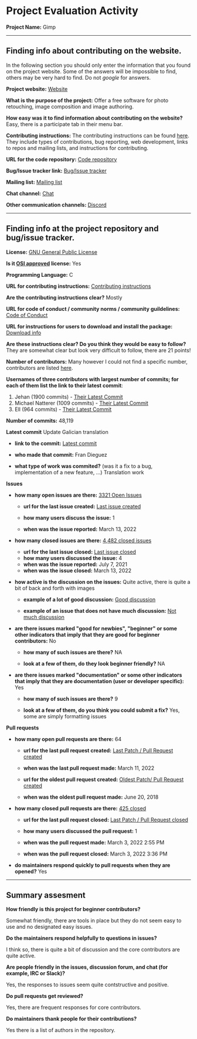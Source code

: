 # Project Evaluation Activity



__Project Name:__  Gimp


---

## Finding info about contributing on the website.

In the following section you should only enter the information that you
found on the project website. Some of the answers will be impossible to find, others
may be very hard to find. Do not _google_ for answers.

__Project website:__ [Website](https://www.gimp.org/)


__What is the purpose of the project:__ Offer a free software for photo retouching, image composition and image authoring.


__How easy was it to find information about contributing on the website?__ Easy, there is a participate tab in their menu bar.


__Contributing instructions:__ The contributing instructions can be found [here](https://www.gimp.org/develop/). They include types of contributions, bug reporting, web development, links to repos and mailing lists, and instructions for contributing.

__URL for the code repository:__ [Code repository](https://gitlab.gnome.org/GNOME/gimp/)

__Bug/Issue tracker link:__ [Bug/Issue tracker](https://www.gimp.org/bugs/)

__Mailing list:__ [Mailing list](https://mail.gnome.org/mailman/listinfo/gimp-developer-list)

__Chat channel:__ [Chat](https://discuss.pixls.us/c/software/gimp/24)

__Other communication channels:__ [Discord](https://discord.com/invite/kHBNw2B)


---

## Finding info at the project repository and bug/issue tracker.

__License:__ [GNU General Public License](https://gitlab.gnome.org/GNOME/gimp/-/blob/master/LICENSE)

__Is it [OSI approved](https://opensource.org/licenses/alphabetical) license:__ Yes

__Programming Language:__ C

__URL for contributing instructions:__ [Contributing instructions](https://gitlab.gnome.org/GNOME/gimp/-/blob/master/devel-docs/README.md)

__Are the contributing instructions clear?__ Mostly


__URL for code of conduct / community norms / community guildelines:__ [Code of Conduct](https://www.gimp.org/discuss.html#code-of-conduct)

__URL for instructions for users to download and install the package:__ [Download info](https://gitlab.gnome.org/GNOME/gimp/-/blob/master/INSTALL.in)


__Are these instructions clear? Do you think they would be easy to follow?__ They are somewhat clear but look very difficult to follow, there are 21 points!


__Number of contributors:__ Many however I could not find a specific number, contributors are listed [here](https://gitlab.gnome.org/GNOME/gimp/-/graphs/master). 


__Usernames of three contributors with largest number of commits; for
each of them list the link to their latest commit__:

1. Jehan (1900 commits) - [Their Latest Commit](https://gitlab.gnome.org/GNOME/gimp/-/commit/a9e443fe4a2265800e4e3327ff658a6918effbad)
2. Michael Natterer (1009 commits) - [Their Latest Commit](https://gitlab.gnome.org/GNOME/gimp/-/commit/e2dc72b168b98cb31f22e9c0e0dbab41aa87cc53)
3. Ell (964 commits) - [Their Latest Commit](https://gitlab.gnome.org/GNOME/gimp/-/commit/887d6a3670bf49924323d52457eff126348abf5f)


__Number of commits:__ 48,119

__Latest commit__ Update Galician translation

- __link to the commit:__ [Latest commit](https://gitlab.gnome.org/GNOME/gimp/-/commit/831deb903a23c55294414a62aad0930df9d408d1)

- __who made that commit:__ Fran Dieguez

- __what type of work was commited?__ (was it a fix to a bug, implementation of a new feature, ...) Translation work 


__Issues__

- __how many open issues are there:__ [3321 Open Issues](https://gitlab.gnome.org/GNOME/gimp/-/issues)

    - __url for the last issue created:__ [Last issue created](https://gitlab.gnome.org/GNOME/gimp/-/issues/7971)

    - __how many users discuss the issue:__ 1
    
    - __when was the issue reported:__ March 13, 2022
    

- __how many closed issues are there:__ [4,482 closed issues](https://gitlab.gnome.org/GNOME/gimp/-/issues?scope=all&state=closed)
    - __url for the last issue closed:__ [Last issue closed](https://gitlab.gnome.org/GNOME/gimp/-/issues/7034)
    - __how many users discussed the issue:__ 4
    - __when was the issue reported:__ July 7, 2021
    - __when was the issue closed:__ March 13, 2022

- __how active is the discussion on the issues:__ Quite active, there is quite a bit of back and forth with images 

    - __example of a lot of good discussion:__ [Good discussion](https://gitlab.gnome.org/GNOME/gimp/-/issues/7034)
    
    - __example of an issue that does not have much discussion:__ [Not much discussion](https://gitlab.gnome.org/GNOME/gimp/-/issues/7968)



- __are there issues marked "good for newbies", "beginner" or some other indicators that imply that they are good for beginner contributors:__ No

    - __how many of such issues are there?__ NA
    
    - __look at a few of them, do they look beginner friendly?__ NA 



- __are there issues marked "documentation" or some other indicators that imply that they are documentation (user or developer specific):__ Yes

    - __how many of such issues are there?__ 9
    
    - __look at a few of them, do you think you could submit a fix?__ Yes, some are simply formatting issues



__Pull requests__

- __how many open pull requests are there:__ 64

    - __url for the last pull request created:__ [Last Patch / Pull Request created](https://gitlab.gnome.org/GNOME/gimp/-/merge_requests/593)
    
    - __when was the last pull request made:__ March 11, 2022

    - __url for the oldest pull request created:__ [Oldest Patch/ Pull Request created](https://gitlab.gnome.org/GNOME/gimp/-/merge_requests/11)
    
    - __when was the oldest pull request made:__ June 20, 2018

- __how many closed pull requests are there:__ [425 closed](https://gitlab.gnome.org/GNOME/gimp/-/merge_requests?scope=all&state=merged)

    - __url for the last pull request closed:__ [Last Patch / Pull Request closed](https://gitlab.gnome.org/GNOME/gimp/-/merge_requests/590)
    
    - __how many users discussed the pull request:__ 1
    
    - __when was the pull request made:__  March 3, 2022 2:55 PM
    
    - __when was the pull request closed:__ March 3, 2022 3:36 PM
    

- __do maintainers respond quickly to pull requests when they are opened?__ Yes





---


## Summary assesment
__How friendly is this project for beginner contributors?__

Somewhat friendly, there are tools in place but they do not seem easy to use and no designated easy issues.


__Do the maintainers respond helpfully to questions in issues?__

I think so, there is quite a bit of discussion and the core contributors are quite active.


__Are people friendly in the issues, discussion forum, and chat (for example, IRC or Slack)?__

Yes, the responses to issues seem quite contstructive and positive.


__Do pull requests get reviewed?__

Yes, there are frequent responses for core contributors.

__Do maintainers thank people for their contributions?__

Yes there is a list of authors in the repository.


